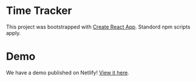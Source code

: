 # Time Tracker

This project was bootstrapped with [Create React App](https://github.com/facebook/create-react-app). Standord npm scripts apply.

# Demo

We have a demo published on Netlify! [View it here](https://musing-brahmagupta-6c0fa5.netlify.app/).
